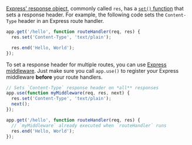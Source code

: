 [Express' response object](/tutorials/express/res), commonly called `res`, has a [`set()` function](https://expressjs.com/en/api.html#res.set) that sets a response header.
For example, the following code sets the `Content-Type` header in an Express route handler.

```javascript
app.get('/hello', function routeHandler(req, res) {
  res.set('Content-Type', 'text/plain');

  res.end('Hello, World');
});
```

To set a response header for multiple routes, you can use [Express middleware](/tutorials/express/middleware).
Just make sure you call `app.use()` to register your Express middleware **before** your route handlers.

```javascript
// Sets `Content-Type` response header on *all** responses
app.use(function myMiddleware(req, res, next) {
  res.set('Content-Type', 'text/plain');
  next();
});

app.get('/hello', function routeHandler(req, res) {
  // `myMiddleware` already executed when `routeHandler` runs
  res.end('Hello, World');
});
```